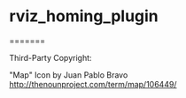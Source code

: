 # rviz_homing_plugin
=======



Third-Party Copyright:

"Map" Icon by Juan Pablo Bravo
http://thenounproject.com/term/map/106449/
